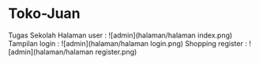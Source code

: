 # Toko-Juan
Tugas Sekolah
Halaman user : 
![admin](halaman/halaman index.png)
Tampilan login :
![admin](halaman/halaman login.png)
Shopping register :
![admin](halaman/halaman register.png)

